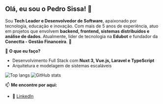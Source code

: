 ## Olá, eu sou o Pedro Sissa! 👋

Sou **Tech Leader e Desenvolvedor de Software**, apaixonado por tecnologia, educação e inovação. Com mais de 5 anos de experiência, atuo em projetos que envolvem **backend, frontend, sistemas distribuídos e análise de dados**. Atualmente, líder de tecnologia na **Edubot** e fundador da **Conectta - Gestão Financeira**. 🚀

🎯 **O que eu faço?**
- Desenvolvimento Full Stack com **Nuxt 3, Vue.js, Laravel e TypeScript**
- Arquitetura e modelagem de sistemas escaláveis


![Top langs](https://github-readme-stats-sigma-five.vercel.app/api/top-langs?username=pedrosissa01&show_icons=true&theme=transparent&hide_border=true&layout=compact&langs_count=10&size_weight=0.2&count_weight=0.2) ![GitHub stats](https://github-readme-stats-sigma-five.vercel.app/api?username=pedrosissa01&show_icons=true&theme=transparent&hide_border=true)

📫 **Me encontre por aqui:**
- 🔗 [LinkedIn](https://www.linkedin.com/in/pedrosissa)
